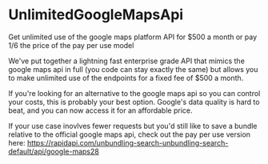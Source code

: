 # UnlimitedGoogleMapsApi
Get unlimited use of the google maps platform API for $500 a month or pay 1/6 the price of the pay per use model

We've put together a lightning fast enterprise grade API that mimics the google maps api in full (you code can stay exactly the same) but allows you to make unlimited use of the endpoints for a fixed fee of $500 a month.

If you're looking for an alternative to the google maps api so you can control your costs, this is probably your best option. Google's data quality is hard to beat, and you can now access it for an affordable price.

If your use case inovlves fewer requests but you'd still like to save a bundle relative to the official google maps api, check out the pay per use version here: https://rapidapi.com/unbundling-search-unbundling-search-default/api/google-maps28
